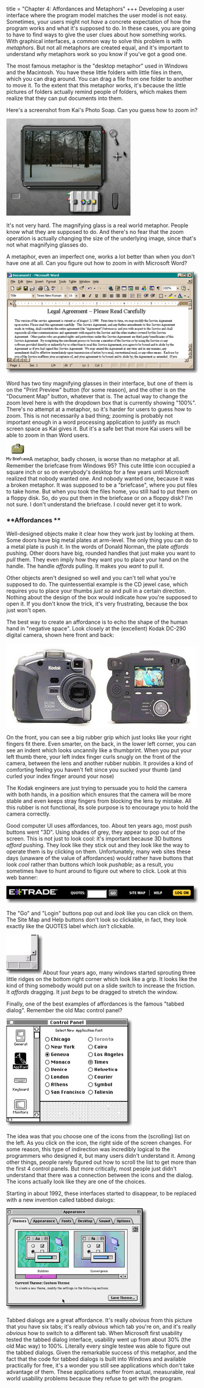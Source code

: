 title = "Chapter 4: Affordances and Metaphors"
+++
Developing a user interface where the program model matches the user model is not easy. Sometimes, your users might not *have* a concrete expectation of how the program works and what it's supposed to do. In these cases, you are going to have to find ways to give the user clues about how something works. With graphical interfaces, a common way to solve this problem is with *metaphors*. But not all metaphors are created equal, and it's important to understand *why* metaphors work so you know if you've got a good one.

The most famous metaphor is the "desktop metaphor" used in Windows and the Macintosh. You have these little folders with little files in them, which you can drag around. You can drag a file from one folder to another to move it. To the extent that this metaphor works, it's because the little pictures of folders actually remind people of folders, which makes them realize that they can put documents into them.

Here's a screenshot from Kai's Photo Soap. Can you guess how to zoom in?

![image](Kai_Is_Cool.jpg)

It's not very hard. The magnifying glass is a real world metaphor. People know what they are supposed to do. And there's no fear that the zoom operation is actually changing the size of the underlying image, since that's not what magnifying glasses do.

A metaphor, even an imperfect one, works a lot better than when you don't have one at all. Can you figure out how to zoom in with Microsoft Word?

![image](Legalese.gif)

Word has two tiny magnifying glasses in their interface, but one of them is on the "Print Preview" button (for some reason), and the other is on the "Document Map" button, whatever that is. The actual way to change the zoom level here is with the dropdown box that is currently showing "100%". There's no attempt at a metaphor, so it's harder for users to guess how to zoom. This is not necessarily a bad thing; zooming is probably not important enough in a word processing application to justify as much screen space as Kai gives it. But it's a safe bet that more Kai users will be able to zoom in than Word users.

![image](My_Briefcase.gif)A metaphor, badly chosen, is worse than no metaphor at all. Remember the briefcase from Windows 95? This cute little icon occupied a square inch or so on everybody's desktop for a few years until Microsoft realized that nobody wanted one. And nobody wanted one, because it was a broken metaphor. It was supposed to be a "briefcase", where you put files to take home. But when you took the files home, you still had to put them on a floppy disk. So, do you put them in the briefcase or on a floppy disk? I'm not sure. I don't understand the briefcase. I could never get it to work.

###  **Affordances **
Well-designed objects make it clear how they work just by looking at them. Some doors have big metal plates at arm-level. The only thing you can do to a metal plate is push it. In the words of Donald Norman, the plate *affords* pushing. Other doors have big, rounded handles that just make you want to *pull* them. They even imply how they want you to place your hand on the handle. The handle *affords* pulling. It makes you *want* to pull it.

Other objects aren't designed so well and you can't tell what you're supposed to do. The quintessential example is the CD jewel case, which requires you to place your thumbs *just so* and pull in a certain direction. Nothing about the design of the box would indicate how you're supposed to open it. If you don't know the trick, it's very frustrating, because the box just won't open.

The best way to create an affordance is to echo the shape of the human hand in "negative space". Look closely at the (excellent) Kodak DC-290 digital camera, shown here front and back:

![image](Kodak_DC290_2.jpg)![image](Kodak_DC290.jpg)

On the front, you can see a big rubber grip which just looks like your right fingers fit there. Even smarter, on the back, in the lower left corner, you can see an indent which looks uncannily like a thumbprint. When you put your left thumb there, your left index finger curls snugly on the front of the camera, between the lens and another rubber nubbin. It provides a kind of comforting feeling you haven't felt since you sucked your thumb (and curled your index finger around your nose)

The Kodak engineers are just trying to persuade you to hold the camera with both hands, in a position which ensures that the camera will be more stable and even keeps stray fingers from blocking the lens by mistake. All this rubber is not functional, its sole purpose is to encourage you to hold the camera correctly.

Good computer UI uses affordances, too. About ten years ago, most push buttons went "3D". Using shades of grey, they appear to pop out of the screen. This is not just to look cool: it's important because 3D buttons *afford* pushing. They look like they stick out and they look like the way to operate them is by clicking on them. Unfortunately, many web sites these days (unaware of the value of affordances) would rather have buttons that look *cool* rather than buttons which look *pushable*; as a result, you sometimes have to hunt around to figure out where to click. Look at this web banner:

![image](ETrade.gif)

The "Go" and "Login" buttons pop out and *look* like you can click on them. The Site Map and Help buttons don't look so clickable, in fact, they look exactly like the QUOTES label which *isn't* clickable.

![image](Window_Gripper.gif)About four years ago, many windows started sprouting three little ridges on the bottom right corner which look like a grip. It looks like the kind of thing somebody would put on a slide switch to increase the friction. It *affords* dragging. It just *begs* to be dragged to stretch the window.

Finally, one of the best examples of affordances is the famous "tabbed dialog". Remember the old Mac control panel?

![image](Old_Control_Panel.gif)

The idea was that you choose one of the icons from the (scrolling) list on the left. As you click on the icon, the right side of the screen changes. For some reason, this type of indirection was incredibly logical to the programmers who designed it, but many users didn't understand it. Among other things, people rarely figured out how to scroll the list to get more than the first 4 control panels. But more critically, most people just didn't understand that there was a connection between the icons and the dialog. The icons actually look like they are one of the choices.

Starting in about 1992, these interfaces started to disappear, to be replaced with a new invention called tabbed dialogs:

![image](Mac_Display_Settings.gif)

Tabbed dialogs are a great affordance. It's really *obvious* from this picture that you have six tabs; it's really *obvious* which tab you're on, and it's really *obvious* how to switch to a different tab. When Microsoft first usability tested the tabbed dialog interface, usability went up from about 30% (the old Mac way) to 100%. Literally every single testee was able to figure out the tabbed dialogs. Given the remarkable success of this metaphor, and the fact that the code for tabbed dialogs is built into Windows and available practically for free, it's a wonder you still see applications which don't take advantage of them. These applications suffer from actual, measurable, real world usability problems because they refuse to get with the program.
